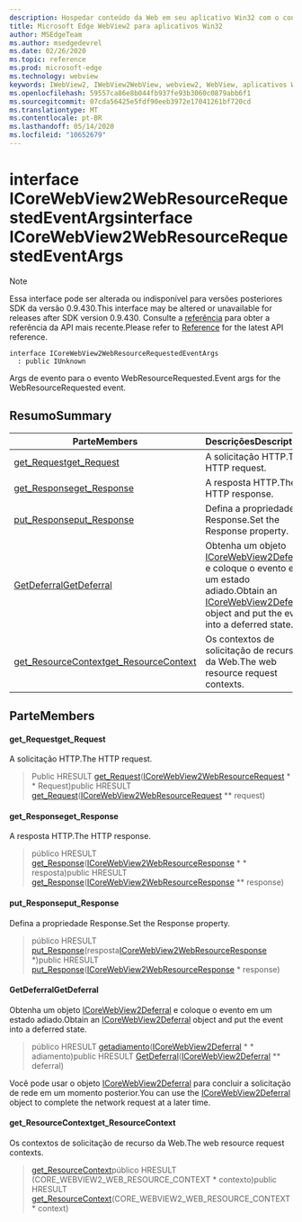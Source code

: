 ```yaml
---
description: Hospedar conteúdo da Web em seu aplicativo Win32 com o controle WebView2 do Microsoft Edge
title: Microsoft Edge WebView2 para aplicativos Win32
author: MSEdgeTeam
ms.author: msedgedevrel
ms.date: 02/26/2020
ms.topic: reference
ms.prod: microsoft-edge
ms.technology: webview
keywords: IWebView2, IWebView2WebView, webview2, WebView, aplicativos Win32, Win32, Edge, ICoreWebView2, ICoreWebView2Host, controle do navegador, HTML Edge
ms.openlocfilehash: 59557ca86e8b044fb937fe93b3060c0879abb6f1
ms.sourcegitcommit: 07cda56425e5fdf90eeb3972e17041261bf720cd
ms.translationtype: MT
ms.contentlocale: pt-BR
ms.lasthandoff: 05/14/2020
ms.locfileid: "10652679"
---
```

# <span data-ttu-id="f433d-104">interface ICoreWebView2WebResourceRequestedEventArgs</span><span class="sxs-lookup"><span data-stu-id="f433d-104">interface ICoreWebView2WebResourceRequestedEventArgs</span></span> 

> [!NOTE]
> <span data-ttu-id="f433d-105">Essa interface pode ser alterada ou indisponível para versões posteriores SDK da versão 0.9.430.</span><span class="sxs-lookup"><span data-stu-id="f433d-105">This interface may be altered or unavailable for releases after SDK version 0.9.430.</span></span> <span data-ttu-id="f433d-106">Consulte a [referência](../../../webview2-api-reference.md) para obter a referência da API mais recente.</span><span class="sxs-lookup"><span data-stu-id="f433d-106">Please refer to [Reference](../../../webview2-api-reference.md) for the latest API reference.</span></span>

```
interface ICoreWebView2WebResourceRequestedEventArgs
  : public IUnknown
```

<span data-ttu-id="f433d-107">Args de evento para o evento WebResourceRequested.</span><span class="sxs-lookup"><span data-stu-id="f433d-107">Event args for the WebResourceRequested event.</span></span>

## <span data-ttu-id="f433d-108">Resumo</span><span class="sxs-lookup"><span data-stu-id="f433d-108">Summary</span></span>

 <span data-ttu-id="f433d-109">Parte</span><span class="sxs-lookup"><span data-stu-id="f433d-109">Members</span></span>                        | <span data-ttu-id="f433d-110">Descrições</span><span class="sxs-lookup"><span data-stu-id="f433d-110">Descriptions</span></span>
--------------------------------|---------------------------------------------
[<span data-ttu-id="f433d-111">get_Request</span><span class="sxs-lookup"><span data-stu-id="f433d-111">get_Request</span></span>](#get_request) | <span data-ttu-id="f433d-112">A solicitação HTTP.</span><span class="sxs-lookup"><span data-stu-id="f433d-112">The HTTP request.</span></span>
[<span data-ttu-id="f433d-113">get_Response</span><span class="sxs-lookup"><span data-stu-id="f433d-113">get_Response</span></span>](#get_response) | <span data-ttu-id="f433d-114">A resposta HTTP.</span><span class="sxs-lookup"><span data-stu-id="f433d-114">The HTTP response.</span></span>
[<span data-ttu-id="f433d-115">put_Response</span><span class="sxs-lookup"><span data-stu-id="f433d-115">put_Response</span></span>](#put_response) | <span data-ttu-id="f433d-116">Defina a propriedade Response.</span><span class="sxs-lookup"><span data-stu-id="f433d-116">Set the Response property.</span></span>
[<span data-ttu-id="f433d-117">GetDeferral</span><span class="sxs-lookup"><span data-stu-id="f433d-117">GetDeferral</span></span>](#getdeferral) | <span data-ttu-id="f433d-118">Obtenha um objeto [ICoreWebView2Deferral](ICoreWebView2Deferral.md) e coloque o evento em um estado adiado.</span><span class="sxs-lookup"><span data-stu-id="f433d-118">Obtain an [ICoreWebView2Deferral](ICoreWebView2Deferral.md) object and put the event into a deferred state.</span></span>
[<span data-ttu-id="f433d-119">get_ResourceContext</span><span class="sxs-lookup"><span data-stu-id="f433d-119">get_ResourceContext</span></span>](#get_resourcecontext) | <span data-ttu-id="f433d-120">Os contextos de solicitação de recurso da Web.</span><span class="sxs-lookup"><span data-stu-id="f433d-120">The web resource request contexts.</span></span>

## <span data-ttu-id="f433d-121">Parte</span><span class="sxs-lookup"><span data-stu-id="f433d-121">Members</span></span>

#### <span data-ttu-id="f433d-122">get_Request</span><span class="sxs-lookup"><span data-stu-id="f433d-122">get_Request</span></span> 

<span data-ttu-id="f433d-123">A solicitação HTTP.</span><span class="sxs-lookup"><span data-stu-id="f433d-123">The HTTP request.</span></span>

> <span data-ttu-id="f433d-124">Public HRESULT [get_Request](#get_request)([ICoreWebView2WebResourceRequest](ICoreWebView2WebResourceRequest.md) \* \* Request)</span><span class="sxs-lookup"><span data-stu-id="f433d-124">public HRESULT [get_Request](#get_request)([ICoreWebView2WebResourceRequest](ICoreWebView2WebResourceRequest.md) \*\* request)</span></span>

#### <span data-ttu-id="f433d-125">get_Response</span><span class="sxs-lookup"><span data-stu-id="f433d-125">get_Response</span></span> 

<span data-ttu-id="f433d-126">A resposta HTTP.</span><span class="sxs-lookup"><span data-stu-id="f433d-126">The HTTP response.</span></span>

> <span data-ttu-id="f433d-127">público HRESULT [get_Response](#get_response)([ICoreWebView2WebResourceResponse](ICoreWebView2WebResourceResponse.md) \* \* resposta)</span><span class="sxs-lookup"><span data-stu-id="f433d-127">public HRESULT [get_Response](#get_response)([ICoreWebView2WebResourceResponse](ICoreWebView2WebResourceResponse.md) \*\* response)</span></span>

#### <span data-ttu-id="f433d-128">put_Response</span><span class="sxs-lookup"><span data-stu-id="f433d-128">put_Response</span></span> 

<span data-ttu-id="f433d-129">Defina a propriedade Response.</span><span class="sxs-lookup"><span data-stu-id="f433d-129">Set the Response property.</span></span>

> <span data-ttu-id="f433d-130">público HRESULT [put_Response](#put_response)(resposta[ICoreWebView2WebResourceResponse](ICoreWebView2WebResourceResponse.md) \*)</span><span class="sxs-lookup"><span data-stu-id="f433d-130">public HRESULT [put_Response](#put_response)([ICoreWebView2WebResourceResponse](ICoreWebView2WebResourceResponse.md) \* response)</span></span>

#### <span data-ttu-id="f433d-131">GetDeferral</span><span class="sxs-lookup"><span data-stu-id="f433d-131">GetDeferral</span></span> 

<span data-ttu-id="f433d-132">Obtenha um objeto [ICoreWebView2Deferral](ICoreWebView2Deferral.md) e coloque o evento em um estado adiado.</span><span class="sxs-lookup"><span data-stu-id="f433d-132">Obtain an [ICoreWebView2Deferral](ICoreWebView2Deferral.md) object and put the event into a deferred state.</span></span>

> <span data-ttu-id="f433d-133">público HRESULT [getadiamento](#getdeferral)([ICoreWebView2Deferral](ICoreWebView2Deferral.md) \* \* adiamento)</span><span class="sxs-lookup"><span data-stu-id="f433d-133">public HRESULT [GetDeferral](#getdeferral)([ICoreWebView2Deferral](ICoreWebView2Deferral.md) \*\* deferral)</span></span>

<span data-ttu-id="f433d-134">Você pode usar o objeto [ICoreWebView2Deferral](ICoreWebView2Deferral.md) para concluir a solicitação de rede em um momento posterior.</span><span class="sxs-lookup"><span data-stu-id="f433d-134">You can use the [ICoreWebView2Deferral](ICoreWebView2Deferral.md) object to complete the network request at a later time.</span></span>

#### <span data-ttu-id="f433d-135">get_ResourceContext</span><span class="sxs-lookup"><span data-stu-id="f433d-135">get_ResourceContext</span></span> 

<span data-ttu-id="f433d-136">Os contextos de solicitação de recurso da Web.</span><span class="sxs-lookup"><span data-stu-id="f433d-136">The web resource request contexts.</span></span>

> <span data-ttu-id="f433d-137">[get_ResourceContext](#get_resourcecontext)público HRESULT (CORE_WEBVIEW2_WEB_RESOURCE_CONTEXT \* contexto)</span><span class="sxs-lookup"><span data-stu-id="f433d-137">public HRESULT [get_ResourceContext](#get_resourcecontext)(CORE_WEBVIEW2_WEB_RESOURCE_CONTEXT \* context)</span></span>

